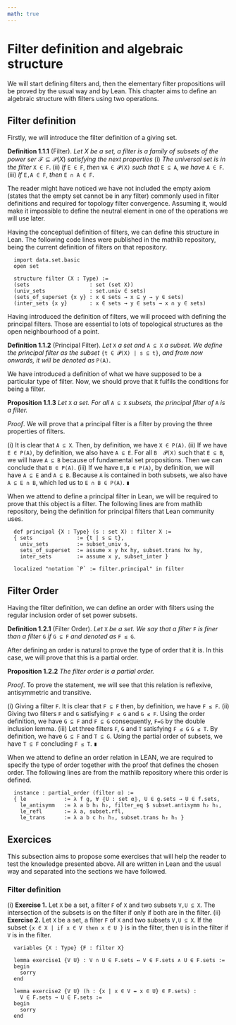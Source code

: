 ```yaml
---
math: true
---
```


# Filter definition and algebraic structure


We will start defining filters and, then the elementary filter propositions will be proved by the usual way and by Lean.
This chapter aims to define an algebraic structure with filters using two operations.

## Filter definition

Firstly, we will introduce the filter definition of a giving set.

**Definition 1.1.1** (Filter). *Let* $X$ *be a set, a filter is a family of subsets of the power ser* $\mathcal{F}\subseteq \mathcal{P}(X)$ *satisfying 
the next properties*
  (i) *The universal set is in the filter* ``X ∈ F``.
  (ii) *If* ``E ∈ F``, *then* ``∀A ∈ 𝓟(X)`` *such that* ``E ⊆ A``, *we have* ``A ∈ F``.
  (iii) *If* ``E,A ∈ F``, *then* ``E ∩ A ∈ F``.
  

The reader might have noticed we have not included the empty axiom (states that the empty set cannot be in any filter) commonly used in filter definitions and required for topology filter convergence. 
Assuming it, would make it impossible to define the neutral element in one of the operations we will use later.

Having the conceptual definition of filters, we can define this structure in Lean. The following code lines were published
in the mathlib repository, being the current definition of filters on that repository.

```lean
  import data.set.basic
  open set
  
  structure filter (X : Type) :=
  (sets                   : set (set X))
  (univ_sets              : set.univ ∈ sets)
  (sets_of_superset {x y} : x ∈ sets → x ⊆ y → y ∈ sets)
  (inter_sets {x y}       : x ∈ sets → y ∈ sets → x ∩ y ∈ sets)
```

Having introduced the definition of filters, we will proceed with defining the principal filters. Those are essential to lots of topological structures as the open neighbourhood of a point.

**Definition 1.1.2** (Principal Filter). *Let* ``X`` *a set and* ``A ⊆ X`` *a subset. We define the principal filter as the subset* ``{t ∈ 𝓟(X) | s ⊆ t}``, *and from now onwards, it will be denoted as* ``P(A)``.

We have introduced a definition of what we have supposed to be a particular type of filter. Now, we should prove that it fulfils the conditions for being a filter.

**Proposition 1.1.3** *Let* ``X`` *a set. For all* ``A ⊆ X`` *subsets, the principal filter of* ``A`` *is a filter.*

*Proof*. We will prove that a principal filter is a filter by proving the three properties of filters.

  (i) It is clear that ``A ⊆ X``. Then, by definition, we have ``X ∈ P(A)``.
  (ii) If we have ``E ∈ P(A)``, by definition, we also have ``A ⊆ E``. For all ``B  𝓟(X)`` such that ``E ⊆ B``, we will have ``A ⊆ B`` because of fundamental set propositions. Then we can conclude that ``B ∈ P(A)``.
  (iii) If we have ``E,B ∈ P(A)``, by definition, we will have ``A ⊆ E`` and ``A ⊆ B``. Because ``A`` is contained in both subsets, we also have ``A ⊆ E ∩ B``, which led us to ``E ∩ B ∈ P(A)``. ``∎`` 

When we attend to define a principal filter in Lean, we will be required to prove that this object is a filter. The following lines are from mathlib repository, being the definition for principal filters that Lean community uses.

```lean  
  def principal {X : Type} (s : set X) : filter X :=
  { sets              := {t | s ⊆ t},
    univ_sets         := subset_univ s,
    sets_of_superset  := assume x y hx hy, subset.trans hx hy,
    inter_sets        := assume x y, subset_inter }
    
  localized "notation `P` := filter.principal" in filter
```

## Filter Order

Having the filter definition, we can define an order with filters using the regular inclusion order of set power subsets.

**Definition 1.2.1** (Filter Order). *Let* ``X`` *be a set. We say that a filter* ``F`` *is finer than a filter* ``G`` *if* ``G ⊆ F`` *and denoted as* ``F ≤ G``.

After defining an order is natural to prove the type of order that it is. In this case, we will prove that this is a partial order.

**Proposition 1.2.2** *The filter order is a partial order.*

*Proof*. To prove the statement, we will see that this relation is reflexive, antisymmetric and transitive.

  (i) Giving a filter ``F``. It is clear that ``F ⊆ F`` then, by definition, we have ``F ≤ F``.
  (ii) Giving two filters ``F`` and ``G`` satisfying ``F ≤ G`` and ``G ≤ F``. Using the order definition, we have ``G ⊆ F`` and ``F ⊆ G`` consequently, ``F=G`` by the double inclusion lemma.
  (iii) Let three filters ``F``, ``G`` and ``T`` satisfying ``F ≤ G`` ``G ≤ T``. By definition, we have ``G ⊆ F`` and ``T ⊆ G``. Using the partial order of subsets, we have ``T ⊆ F`` concluding ``F ≤ T``. ``∎``

When we attend to define an order relation in LEAN, we are required to specify the type of order together with the proof that defines the chosen order. The following lines are from the mathlib repository where this order is defined.

```lean  
  instance : partial_order (filter α) :=
  { le            := λ f g, ∀ ⦃U : set α⦄, U ∈ g.sets → U ∈ f.sets,
    le_antisymm   := λ a b h₁ h₂, filter_eq $ subset.antisymm h₂ h₁,
    le_refl       := λ a, subset.rfl,
    le_trans      := λ a b c h₁ h₂, subset.trans h₂ h₁ }
```

## Exercices

This subsection aims to propose some exercises that will help the reader to test the knowledge presented above. All are written in Lean and the usual way and separated into the sections we have followed.

### Filter definition
  (i) **Exercise 1.** Let ``X`` be a set, a filter ``F`` of ``X`` and two subsets ``V,U ⊆ X``. The intersection of the subsets is on the filter if only if both are in the filter.
  (ii) **Exercise 2.** Let ``X`` be a set, a filter ``F`` of ``X`` and two subsets ``V,U ⊆ X``. If the subset ``{x ∈ X | if x ∈ V then x ∈ U }`` is in the filter, then ``U`` is in the filter if ``V`` is in the filter.
  
```lean
  variables {X : Type} {F : filter X}
  
  lemma exercise1 {V U} : V ∩ U ∈ F.sets ↔ V ∈ F.sets ∧ U ∈ F.sets :=
  begin
    sorry
  end
  
  lemma exercise2 {V U} (h : {x | x ∈ V ↔ x ∈ U} ∈ F.sets) : 
    V ∈ F.sets → U ∈ F.sets :=
  begin
    sorry
  end
```
